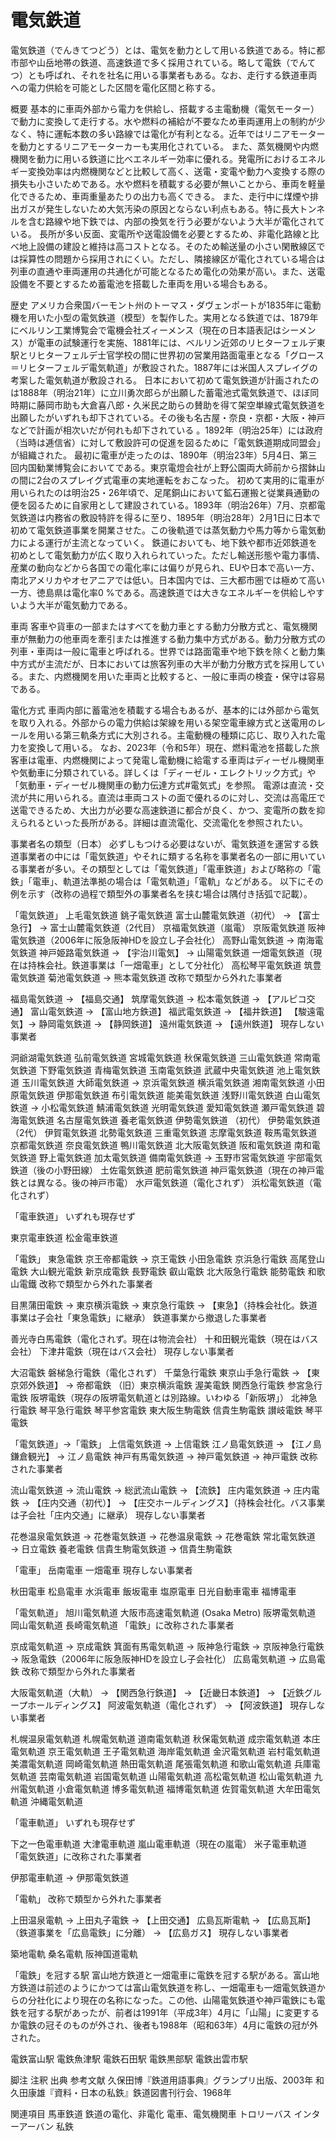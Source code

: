 # 電気鉄道

電気鉄道（でんきてつどう）とは、電気を動力として用いる鉄道である。特に都市部や山岳地帯の鉄道、高速鉄道で多く採用されている。略して電鉄（でんてつ）とも呼ばれ、それを社名に用いる事業者もある。なお、走行する鉄道車両への電力供給を可能とした区間を電化区間と称する。

概要
基本的に車両外部から電力を供給し、搭載する主電動機（電気モーター）で動力に変換して走行する。水や燃料の補給が不要なため車両運用上の制約が少なく、特に運転本数の多い路線では電化が有利となる。近年ではリニアモーターを動力とするリニアモーターカーも実用化されている。
また、蒸気機関や内燃機関を動力に用いる鉄道に比べエネルギー効率に優れる。発電所におけるエネルギー変換効率は内燃機関などと比較して高く、送電・変電や動力へ変換する際の損失も小さいためである。水や燃料を積載する必要が無いことから、車両を軽量化できるため、車両重量あたりの出力も高くできる。
また、走行中に煤煙や排出ガスが発生しないため大気汚染の原因とならない利点もある。特に長大トンネルを含む路線や地下鉄では、内部の換気を行う必要がないよう大半が電化されている。
長所が多い反面、変電所や送電設備を必要とするため、非電化路線と比べ地上設備の建設と維持は高コストとなる。そのため輸送量の小さい閑散線区では採算性の問題から採用されにくい。ただし、隣接線区が電化されている場合は列車の直通や車両運用の共通化が可能となるため電化の効果が高い。また、送電設備を不要とするため蓄電池を搭載した車両を用いる場合もある。

歴史
アメリカ合衆国バーモント州のトーマス・ダヴェンポートが1835年に電動機を用いた小型の電気鉄道（模型）を製作した。実用となる鉄道では、1879年にベルリン工業博覧会で電機会社ズィーメンス（現在の日本語表記はシーメンス）が電車の試験運行を実施、1881年には、ベルリン近郊のリヒターフェルデ東駅とリヒターフェルデ士官学校の間に世界初の営業用路面電車となる「グロース＝リヒターフェルデ電気軌道」が敷設された。1887年には米国人スプレイグの考案した電気軌道が敷設される。
日本において初めて電気鉄道が計画されたのは1888年（明治21年）に立川勇次郎らが出願した蓄電池式電気鉄道で、ほぼ同時期に藤岡市助も大倉喜八郎・久米民之助らの賛助を得て架空単線式電気鉄道を出願したがいずれも却下されている。その後も名古屋・奈良・京都・大阪・神戸などで計画が相次いだが何れも却下されている
  。1892年（明治25年）には政府（当時は逓信省）に対して敷設許可の促進を図るために「電気鉄道期成同盟会」が組織された。
最初に電車が走ったのは、1890年（明治23年）5月4日、第三回内国勧業博覧会においてである。東京電燈会社が上野公園両大師前から摺鉢山の間に2台のスプレイグ式電車の実地運転をおこなった。
初めて実用的に電車が用いられたのは明治25・26年頃で、足尾銅山において鉱石運搬と従業員通勤の便を図るために自家用として建設されている。1893年（明治26年）7月、京都電気鉄道は内務省の敷設特許を得るに至り、1895年（明治28年）2月1日に日本で初めて電気鉄道事業を開業させた。この後軌道では蒸気動力や馬力等から電気動力による運行が主流となっていく。
鉄道においても、地下鉄や都市近郊鉄道を初めとして電気動力が広く取り入れられていった。ただし輸送形態や電力事情、産業の動向などから各国での電化率には偏りが見られ、EUや日本で高い一方、南北アメリカやオセアニアでは低い。日本国内では、三大都市圏では極めて高い一方、徳島県は電化率0 %である。高速鉄道では大きなエネルギーを供給しやすいよう大半が電気動力である。

車両
客車や貨車の一部またはすべてを動力車とする動力分散方式と、電気機関車が無動力の他車両を牽引または推進する動力集中方式がある。動力分散方式の列車・車両は一般に電車と呼ばれる。世界では路面電車や地下鉄を除くと動力集中方式が主流だが、日本においては旅客列車の大半が動力分散方式を採用している。また、内燃機関を用いた車両と比較すると、一般に車両の検査・保守は容易である。

電化方式
車両内部に蓄電池を積載する場合もあるが、基本的には外部から電気を取り入れる。外部からの電力供給は架線を用いる架空電車線方式と送電用のレールを用いる第三軌条方式に大別される。主電動機の種類に応じ、取り入れた電力を変換して用いる。
なお、2023年（令和5年）現在、燃料電池を搭載した旅客車は電車、内燃機関によって発電し電動機に給電する車両はディーゼル機関車や気動車に分類されている。詳しくは「ディーゼル・エレクトリック方式」や「気動車・ディーゼル機関車の動力伝達方式#電気式」を参照。
電源は直流・交流が共に用いられる。直流は車両コストの面で優れるのに対し、交流は高電圧で送電できるため、大出力が必要な高速鉄道に都合が良く、かつ、変電所の数を抑えられるといった長所がある。詳細は直流電化、交流電化を参照されたい。

事業者名の類型（日本）
必ずしもつける必要はないが、電気鉄道を運営する鉄道事業者の中には「電気鉄道」やそれに類する名称を事業者名の一部に用いている事業者が多い。その類型としては「電気鉄道」「電車鉄道」および略称の「電鉄」「電車」、軌道法準拠の場合は「電気軌道」「電軌」などがある。
以下にその例を示す（改称の過程で類型外の事業者名を挟む場合は隅付き括弧で記載）。

「電気鉄道」
上毛電気鉄道
銚子電気鉄道
富士山麓電気鉄道（初代） → 【富士急行】 → 富士山麓電気鉄道（2代目）
京福電気鉄道（嵐電）
京阪電気鉄道
阪神電気鉄道（2006年に阪急阪神HDを設立し子会社化）
高野山電気鉄道 → 南海電気鉄道
神戸姫路電気鉄道 → 【宇治川電気】 → 山陽電気鉄道
一畑電気鉄道（現在は持株会社。鉄道事業は「一畑電車」として分社化）
高松琴平電気鉄道
筑豊電気鉄道
菊池電気鉄道 → 熊本電気鉄道
改称で類型から外れた事業者

福島電気鉄道 → 【福島交通】
筑摩電気鉄道 → 松本電気鉄道 → 【アルピコ交通】
富山電気鉄道 → 【富山地方鉄道】
福武電気鉄道 → 【福井鉄道】
【駿遠電気】→ 静岡電気鉄道 → 【静岡鉄道】
遠州電気鉄道 → 【遠州鉄道】
現存しない事業者

洞爺湖電気鉄道
弘前電気鉄道
宮城電気鉄道
秋保電気鉄道
三山電気鉄道
常南電気鉄道
下野電気鉄道
青梅電気鉄道
玉南電気鉄道
武蔵中央電気鉄道
池上電気鉄道
玉川電気鉄道
大師電気鉄道 → 京浜電気鉄道
横浜電気鉄道
湘南電気鉄道
小田原電気鉄道
伊那電気鉄道
布引電気鉄道
能美電気鉄道
浅野川電気鉄道
白山電気鉄道 → 小松電気鉄道
鯖浦電気鉄道
光明電気鉄道
愛知電気鉄道
瀬戸電気鉄道
碧海電気鉄道
名古屋電気鉄道
養老電気鉄道
伊勢電気鉄道 （初代）
伊勢電気鉄道（2代）
伊賀電気鉄道
北勢電気鉄道
三重電気鉄道
志摩電気鉄道
鞍馬電気鉄道
京都電気鉄道
奈良電気鉄道
鴨川電気鉄道
北大阪電気鉄道
阪和電気鉄道
南和電気鉄道
野上電気鉄道
加太電気鉄道
備南電気鉄道 → 玉野市営電気鉄道
宇部電気鉄道（後の小野田線）
土佐電気鉄道
肥前電気鉄道
神戸電気鉄道（現在の神戸電鉄とは異なる。後の神戸市電）
水戸電気鉄道（電化されず）
浜松電気鉄道（電化されず）

「電車鉄道」
いずれも現存せず

東京電車鉄道
松金電車鉄道

「電鉄」
東急電鉄
京王帝都電鉄 → 京王電鉄
小田急電鉄
京浜急行電鉄
高尾登山電鉄
大山観光電鉄
新京成電鉄
長野電鉄
叡山電鉄
北大阪急行電鉄
能勢電鉄
和歌山電鐵
改称で類型から外れた事業者

目黒蒲田電鉄 → 東京横浜電鉄 → 東京急行電鉄 → 【東急】（持株会社化。鉄道事業は子会社「東急電鉄」に継承）
鉄道事業から撤退した事業者

善光寺白馬電鉄（電化されず。現在は物流会社）
十和田観光電鉄（現在はバス会社）
下津井電鉄（現在はバス会社）
現存しない事業者

大沼電鉄
磐梯急行電鉄（電化されず）
千葉急行電鉄
東京山手急行電鉄 → 【東京郊外鉄道】 → 帝都電鉄
（旧）東京横浜電鉄
渥美電鉄
関西急行電鉄
参宮急行電鉄
阪堺電鉄（現存の阪堺電気軌道とは別路線。いわゆる「新阪堺」）
北神急行電鉄
琴平急行電鉄
琴平参宮電鉄
東大阪生駒電鉄
信貴生駒電鉄
讃岐電鉄
琴平電鉄

「電気鉄道」→「電鉄」
上信電気鉄道 → 上信電鉄
江ノ島電気鉄道 → 【江ノ島鎌倉観光】 → 江ノ島電鉄
神戸有馬電気鉄道 → 神戸電気鉄道 → 神戸電鉄
改称された事業者

流山電気鉄道 → 流山電鉄 → 総武流山電鉄 → 【流鉄】
庄内電気鉄道 → 庄内電鉄 → 【庄内交通（初代）】 → 【庄交ホールディングス】（持株会社化。バス事業は子会社「庄内交通」に継承）
現存しない事業者

花巻温泉電気鉄道 → 花巻電気鉄道 → 花巻温泉電鉄 → 花巻電鉄
常北電気鉄道 → 日立電鉄
養老電鉄
信貴生駒電気鉄道 → 信貴生駒電鉄

「電車」
岳南電車
一畑電車
現存しない事業者

秋田電車
松島電車
水浜電車
飯坂電車
塩原電車
日光自動車電車
福博電車

「電気軌道」
旭川電気軌道
大阪市高速電気軌道 (Osaka Metro)
阪堺電気軌道
岡山電気軌道
長崎電気軌道
「電鉄」に改称された事業者

京成電気軌道 → 京成電鉄
箕面有馬電気軌道 → 阪神急行電鉄 → 京阪神急行電鉄 → 阪急電鉄（2006年に阪急阪神HDを設立し子会社化）
広島電気軌道 → 広島電鉄
改称で類型から外れた事業者

大阪電気軌道（大軌） → 【関西急行鉄道】 → 【近畿日本鉄道】 → 【近鉄グループホールディングス】
阿波電気軌道（電化されず） → 【阿波鉄道】
現存しない事業者

札幌温泉電気軌道
札幌電気軌道
道南電気軌道
秋保電気軌道
成宗電気軌道
本庄電気軌道
京王電気軌道
王子電気軌道
海岸電気軌道
金沢電気軌道
岩村電気軌道
美濃電気軌道
岡崎電気軌道
熱田電気軌道
尾張電気軌道
和歌山電気軌道
兵庫電気軌道
芸南電気軌道
岩国電気軌道
山陽電気軌道
高松電気軌道
松山電気軌道
九州電気軌道
小倉電気軌道
博多電気軌道
福博電気軌道
佐賀電気軌道
大牟田電気軌道
沖縄電気軌道

「電車軌道」
いずれも現存せず

下之一色電車軌道
大津電車軌道
嵐山電車軌道（現在の嵐電）
米子電車軌道
「電気鉄道」に改称された事業者

伊那電車軌道 → 伊那電気鉄道

「電軌」
改称で類型から外れた事業者

上田温泉電軌 → 上田丸子電鉄 → 【上田交通】
広島瓦斯電軌 → 【広島瓦斯】（鉄道事業を「広島電鉄」に分離） → 【広島ガス】
現存しない事業者

築地電軌
桑名電軌
阪神国道電軌

「電鉄」を冠する駅
富山地方鉄道と一畑電車に電鉄を冠する駅がある。富山地方鉄道は前述のようにかつては富山電気鉄道を称し、一畑電車も一畑電気鉄道からの分社化により現在の名称になった。この他、山陽電気鉄道や神戸電鉄にも電鉄を冠する駅があったが、前者は1991年（平成3年）4月に「山陽」に変更するか電鉄の冠そのものが外され、後者も1988年（昭和63年）4月に電鉄の冠が外された。

電鉄富山駅
電鉄魚津駅
電鉄石田駅
電鉄黒部駅
電鉄出雲市駅

脚注
注釈
出典
参考文献
久保田博『鉄道用語事典』グランプリ出版、2003年
和久田康雄『資料・日本の私鉄』鉄道図書刊行会、1968年

関連項目
馬車鉄道
鉄道の電化、非電化
電車、電気機関車
トロリーバス
インターアーバン
私鉄